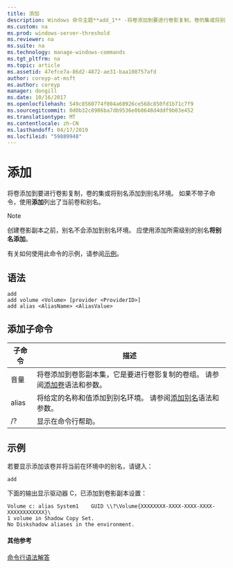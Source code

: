 ```yaml
---
title: 添加
description: Windows 命令主题**add_1** -将卷添加到要进行卷影复制，卷的集或将别名添加到别名环境。
ms.custom: na
ms.prod: windows-server-threshold
ms.reviewer: na
ms.suite: na
ms.technology: manage-windows-commands
ms.tgt_pltfrm: na
ms.topic: article
ms.assetid: 47efce7a-86d2-4872-ae31-baa108757afd
author: coreyp-at-msft
ms.author: coreyp
manager: dongill
ms.date: 10/16/2017
ms.openlocfilehash: 549c8560774f004a60926ce568c850fd1b71c7f9
ms.sourcegitcommit: 0d0b32c8986ba7db9536e0b8648d4ddf9b03e452
ms.translationtype: MT
ms.contentlocale: zh-CN
ms.lasthandoff: 04/17/2019
ms.locfileid: "59889948"
---
```

# <a name="add"></a>添加


将卷添加到要进行卷影复制，卷的集或将别名添加到别名环境。 如果不带子命令，使用**添加**列出了当前卷和别名。

> [!NOTE]
> 创建卷影副本之前，别名不会添加到别名环境。 应使用添加所需级别的别名**将别名添加**。

有关如何使用此命令的示例，请参阅[示例](#BKMK_examples)。

## <a name="syntax"></a>语法

```
add 
add volume <Volume> [provider <ProviderID>] 
add alias <AliasName> <AliasValue>
```

## <a name="add-subcommands"></a>添加子命令

|子命令|描述|
|----------|-----------|
|音量|将卷添加到卷影副本集，它是要进行卷影复制的卷组。 请参阅[添加卷](add-volume.md)语法和参数。|
|alias|将给定的名称和值添加到别名环境。 请参阅[添加别名](add-alias.md)语法和参数。|
|/?|显示在命令行帮助。|

## <a name="BKMK_examples"></a>示例

若要显示添加该卷并将当前在环境中的别名，请键入：
```
add
```
下面的输出显示驱动器 C，已添加到卷影副本设置：
```
Volume c: alias System1    GUID \\?\Volume{XXXXXXXX-XXXX-XXXX-XXXX-XXXXXXXXXXXX}\
1 volume in Shadow Copy Set.
No Diskshadow aliases in the environment.
```

#### <a name="additional-references"></a>其他参考

[命令行语法解答](command-line-syntax-key.md)